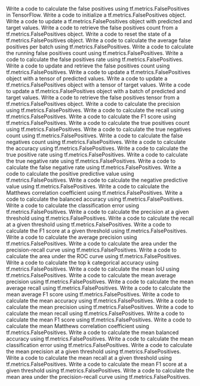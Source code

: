Write a code to calculate the false positives using tf.metrics.FalsePositives in TensorFlow.
Write a code to initialize a tf.metrics.FalsePositives object.
Write a code to update a tf.metrics.FalsePositives object with predicted and target values.
Write a code to retrieve the false positives count from a tf.metrics.FalsePositives object.
Write a code to reset the state of a tf.metrics.FalsePositives object.
Write a code to calculate the average false positives per batch using tf.metrics.FalsePositives.
Write a code to calculate the running false positives count using tf.metrics.FalsePositives.
Write a code to calculate the false positives rate using tf.metrics.FalsePositives.
Write a code to update and retrieve the false positives count using tf.metrics.FalsePositives.
Write a code to update a tf.metrics.FalsePositives object with a tensor of predicted values.
Write a code to update a tf.metrics.FalsePositives object with a tensor of target values.
Write a code to update a tf.metrics.FalsePositives object with a batch of predicted and target values.
Write a code to retrieve the false positives tensor from a tf.metrics.FalsePositives object.
Write a code to calculate the precision using tf.metrics.FalsePositives.
Write a code to calculate the recall using tf.metrics.FalsePositives.
Write a code to calculate the F1 score using tf.metrics.FalsePositives.
Write a code to calculate the true positives count using tf.metrics.FalsePositives.
Write a code to calculate the true negatives count using tf.metrics.FalsePositives.
Write a code to calculate the false negatives count using tf.metrics.FalsePositives.
Write a code to calculate the accuracy using tf.metrics.FalsePositives.
Write a code to calculate the true positive rate using tf.metrics.FalsePositives.
Write a code to calculate the true negative rate using tf.metrics.FalsePositives.
Write a code to calculate the false negative rate using tf.metrics.FalsePositives.
Write a code to calculate the positive predictive value using tf.metrics.FalsePositives.
Write a code to calculate the negative predictive value using tf.metrics.FalsePositives.
Write a code to calculate the Matthews correlation coefficient using tf.metrics.FalsePositives.
Write a code to calculate the balanced accuracy using tf.metrics.FalsePositives.
Write a code to calculate the classification error using tf.metrics.FalsePositives.
Write a code to calculate the precision at a given threshold using tf.metrics.FalsePositives.
Write a code to calculate the recall at a given threshold using tf.metrics.FalsePositives.
Write a code to calculate the F1 score at a given threshold using tf.metrics.FalsePositives.
Write a code to calculate the average precision using tf.metrics.FalsePositives.
Write a code to calculate the area under the precision-recall curve using tf.metrics.FalsePositives.
Write a code to calculate the area under the ROC curve using tf.metrics.FalsePositives.
Write a code to calculate the top k categorical accuracy using tf.metrics.FalsePositives.
Write a code to calculate the mean IoU using tf.metrics.FalsePositives.
Write a code to calculate the mean average precision using tf.metrics.FalsePositives.
Write a code to calculate the mean average recall using tf.metrics.FalsePositives.
Write a code to calculate the mean average F1 score using tf.metrics.FalsePositives.
Write a code to calculate the mean accuracy using tf.metrics.FalsePositives.
Write a code to calculate the mean precision using tf.metrics.FalsePositives.
Write a code to calculate the mean recall using tf.metrics.FalsePositives.
Write a code to calculate the mean F1 score using tf.metrics.FalsePositives.
Write a code to calculate the mean Matthews correlation coefficient using tf.metrics.FalsePositives.
Write a code to calculate the mean balanced accuracy using tf.metrics.FalsePositives.
Write a code to calculate the mean classification error using tf.metrics.FalsePositives.
Write a code to calculate the mean precision at a given threshold using tf.metrics.FalsePositives.
Write a code to calculate the mean recall at a given threshold using tf.metrics.FalsePositives.
Write a code to calculate the mean F1 score at a given threshold using tf.metrics.FalsePositives.
Write a code to calculate the mean area under the precision-recall curve using tf.metrics.FalsePositives.